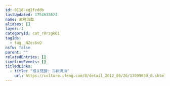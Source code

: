 ```yaml
---
id: 0118-xg2fzddb
lastUpdated: 1754633624
name: 古树流血
aliases: []
layer: 1
categoryId: cat_r0rzgkOi
tagIds:
  - tag__NZec6vQ
nsfw: false
parent: ""
relatedEntries: []
timelineEvents: []
titledLinks:
  - title: "相关链接: 古树流血"
    url: https://culture.ifeng.com/8/detail_2012_08/26/17099039_0.shtml
---
```


